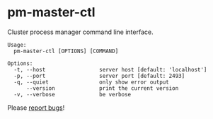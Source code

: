 # pm-master-ctl

Cluster process manager command line interface.

~~~
Usage:
  pm-master-ctl [OPTIONS] [COMMAND]

Options:
  -t, --host                 server host [default: 'localhost']
  -p, --port                 server port [default: 2493]
  -q, --quiet                only show error output
      --version              print the current version
  -v, --verbose              be verbose
~~~

Please [report bugs](https://github.com/unsecured/pm-master-ctl/issues)!
